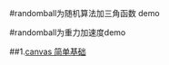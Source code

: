 #randomball为随机算法加三角函数 demo

#randomball为重力加速度demo

##1.[canvas 简单基础](https://github.com/richardgong1987/OpenSource/blob/master/javascript/canvas/circle.md)